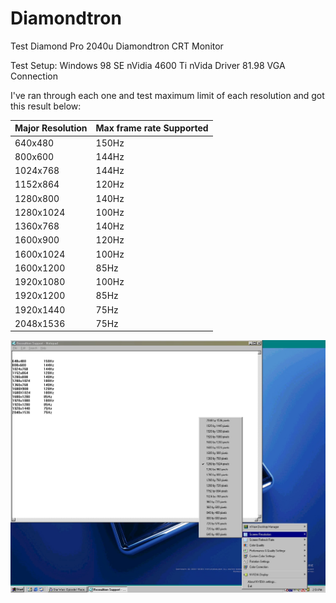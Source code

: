 
# Diamondtron
Test Diamond Pro 2040u Diamondtron CRT Monitor

Test Setup:
Windows 98 SE
nVidia 4600 Ti
nVida Driver 81.98
VGA Connection

I've ran through each one and test maximum limit of each resolution and got this result below:


|Major Resolution  | Max frame rate Supported  |
|--|--|
|  640x480|150Hz  |
| 800x600	|	144Hz
|1024x768|	144Hz
|1152x864|	120Hz
|1280x800	|140Hz
|1280x1024|	100Hz
|1360x768|	140Hz
|1600x900|	120Hz
|1600x1024|	100Hz
|1600x1200|	85Hz
|1920x1080|	100Hz
|1920x1200|	85Hz
|1920x1440|	75Hz
|2048x1536|	75Hz

![Image of Screenshot](https://github.com/clarityraytube/Diamondtron/blob/48bbbef1f89a514466fedeae4d75e43ef1f646cd/SupportedRes.jpg)
